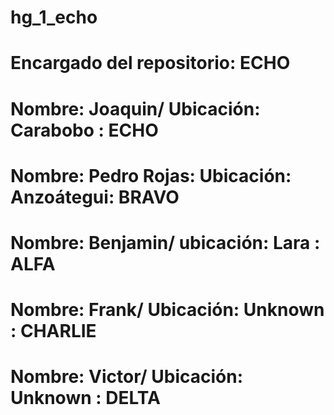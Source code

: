 # hg_1_echo
# Encargado del repositorio: ECHO
# Nombre: Joaquin/ Ubicación: Carabobo : ECHO
# Nombre: Pedro Rojas: Ubicación: Anzoátegui: BRAVO
# Nombre: Benjamin/ ubicación: Lara : ALFA
# Nombre: Frank/ Ubicación: Unknown : CHARLIE
# Nombre: Victor/ Ubicación: Unknown : DELTA
